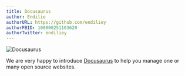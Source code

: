 ```yaml
---
title: Docusaurus
author: Endilie
authorURL: https://github.com/endiliey
authorFBID: 100000251103620
authorTwitter: endiliey
---
```


![Docusaurus](/img/slash-introducing.png)

We are very happy to introduce [Docusaurus](https://github.com/facebook/Docusaurus) to help you manage one or many open source websites.